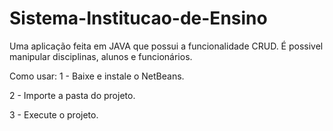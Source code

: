 # Sistema-Institucao-de-Ensino
Uma aplicação feita em JAVA que possui a funcionalidade CRUD. É possivel manipular disciplinas, alunos e funcionários.

Como usar:
1 - Baixe e instale o NetBeans.

2 - Importe a pasta do projeto.

3 - Execute o projeto.
